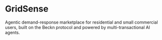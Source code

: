 # GridSense
Agentic demand-response marketplace for residential and small commercial users, built on the Beckn protocol and powered by multi-transactional AI agents.
